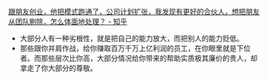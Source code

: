 [ 跟朋友创业，他把模式跑通了，公司计划扩张，我发现有更好的合伙人，想把朋友从团队剔除，怎么体面地处理？ - 知乎](https://www.zhihu.com/question/544921694/answer/2609087004)

- 大部分人有一种劣根性，就是把自己的能力放大，而把别人的能力贬低。
- 那些跟你并肩作战，给你赚取百万千万上亿利润的员工，在你眼里就是下位者。而那些层次比你高，大部分情况给你带来的帮助实质极其廉价的贵人，却拿走了你大部分的尊敬。
